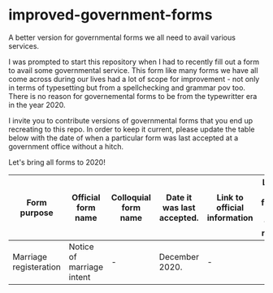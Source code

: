 # improved-government-forms
A better version for governmental forms we all need to avail various services. 

I was prompted to start this repository when I had to recently fill out a form to avail some governmental service. This form like many forms we have all come across during our lives had a lot of scope for improvement - not only in terms of typesetting but from a spellchecking and grammar pov too. There is no reason for governemental forms to be from the typewritter era in the year 2020. 

I invite you to contribute versions of governmental forms that you end up recreating to this repo. In order to keep it current, please update the table below with the date of when a particular form was last accepted at a government office without a hitch.

Let's bring all forms to 2020!

Form purpose | Official form name | Colloquial form name | Date it was last accepted. | Link to official information | Link to form in the repo
--- | --- | --- | --- | --- | ---
Marriage registeration | Notice of marriage intent | - | December 2020. | - | 

